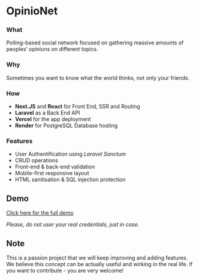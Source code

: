 # OpinioNet

### What
Polling-based social network focused on gathering massive amounts of peoples’ opinions on different topics. 

### Why
Sometimes you want to know what the world thinks, not only your friends. 

### How
- **Next.JS** and **React** for Front End, SSR and Routing
- **Laravel** as a Back End API
- **Vercel** for the app deployment
- **Render** for PostgreSQL Database hosting

### Features
- User Authentification using _Laravel Sanctum_
- CRUD operations
- Front-end & back-end validation
- Mobile-first responsive layout
- HTML sanitisation & SQL injection protection

## Demo
[Click here for the full demo](https://opinionet-front-end.vercel.app/)

_Please, do not user your real credentials, just in case._

## Note
This is a passion project that we will keep improving and adding features. We believe this concept can be actually useful and wirking in the real life.
If you want to contribute - you are very welcome!
